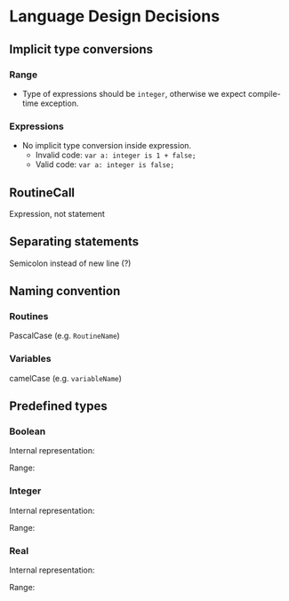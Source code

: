 # Language Design Decisions

## Implicit type conversions

### Range
- Type of expressions should be `integer`, otherwise we expect compile-time exception.

### Expressions
- No implicit type conversion inside expression.
  - Invalid code: `var a: integer is 1 + false;`
  - Valid code: `var a: integer is false;`

## RoutineCall
Expression, not statement

## Separating statements 
Semicolon instead of new line (?)

## Naming convention

### Routines
PascalCase (e.g. `RoutineName`)

### Variables
camelCase (e.g. `variableName`)

## Predefined types

### Boolean
Internal representation:

Range:

### Integer
Internal representation:

Range:

### Real 
Internal representation: 

Range: 